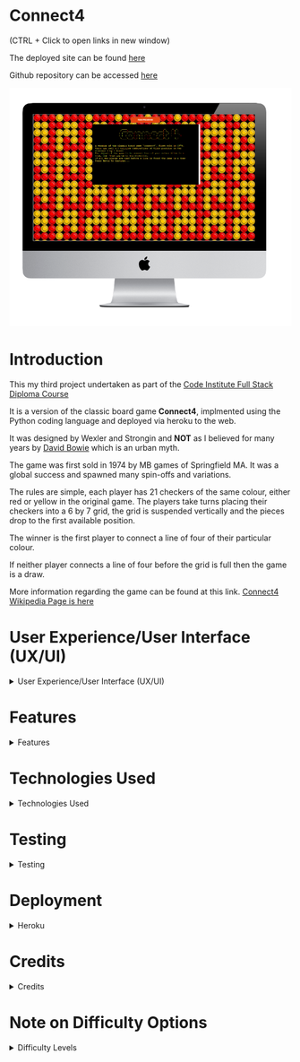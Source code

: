
# **Connect4**

(CTRL + Click to open links in new window)

The deployed site can be found [here](https://minipproject.herokuapp.com/)

Github repository can be accessed [here](https://github.com/bobshort4bobby4/Connect4-PP3)   
  
    
![a mockup of the deployed application](https://github.com/bobshort4bobby4/Connect4-PP3/blob/main/assets/images/readme-screenshots/mockup-pp3.png)
  
    
      
      
# **Introduction**
  
This my third project undertaken as part of the [Code Institute Full Stack Diploma Course](https://codeinstitute.net)  
   
It is a version of the classic board game **Connect4**, implmented using the Python coding language and deployed via heroku to the web.  

It was designed by Wexler and Strongin and **NOT** as I believed for many years by [David Bowie](https://en.wikipedia.org/wiki/David_Bowie) which is an urban myth.  

The game was first sold in 1974 by MB games of Springfield MA.  It was a global success and spawned many spin-offs and variations.
  
The rules are simple, each player has 21 checkers of the same colour, either red or yellow in the original game.  The players take turns placing their checkers into a 6 by 7 
grid, the grid is suspended vertically and the pieces drop to the first available position.  

The winner is the first player to connect a line of four of their particular colour.  

If neither player connects a line of four before the grid is full then the game is a draw.  

More information regarding the game can be found at this link. [Connect4 Wikipedia Page is here](https://en.wikipedia.org/wiki/Connect_Four)  



  
# User Experience/User Interface (UX/UI)

<details>  
            
<summary>User Experience/User Interface (UX/UI)</summary>  
  
  ### User Stories
  
  ##### First Time Visitor Goals
  As a first time visitor I want: 
  - the rules and final aim of the game to be obvious so that I can use the site easily.  
  - to be entertained and engaged with the game from the initial load so I will have a positive experience using the site.  
  - the game to function correctly and gameplay to be intuitive so that I do not have any frustrating emotions using the site.  
  - to be able to play the game on various different devices so that I can play when convenient.
  - to have any incorrect input rejected and the error explained clearly and quickly so I do not have any frustrating emotions using the site. 
   
  ##### Return/frequent Visitor Goals.
  As a return/frequent visitor I want:  
  - to be able to gauge my performance so that I can track my skill level .
  - to be able to increase difficulty of the game so that I can challenge myself.
  - to be able to play the game on various different devices so that I can access the site when convenient.
            
  ##### Website's Owner Goals.
  As the developer I want:
  - to provide a fun game so I feel I have produced a quality website.
  - to provide a game to stimulate mental function so that I provide a worthwhile experience for the user.
  - to encourage continued use of the game so that the site is a success.
  
  ### FlowCharts
  
  A Flowchart for the python script in shown below as well as a link to the pdf of same.  
    
  
  [Link to Flowchart Pdf can be found here](https://github.com/bobshort4bobby4/Connect4-PP3/blob/main/assets/images/readme-screenshots/Flow-pp3.pdf)    
  
  ![screenshot of flowchart](https://github.com/bobshort4bobby4/Connect4-PP3/blob/main/assets/images/readme-screenshots/Flow-pp3.png) 
  
    
  ### WireFrames
  
  The design is very basic and does not change, consequently I felt a one page Wireframe would be sufficent showing the basic lay-out of the site.
    
  A [link to the pdf file for the Wireframes is here.](https://github.com/bobshort4bobby4/Connect4-PP3/blob/main/assets/images/readme-screenshots/wireframe-pp3.pdf)  
   
  
  ![image of desttop and mobile wireframes](https://github.com/bobshort4bobby4/Connect4-PP3/blob/main/assets/images/readme-screenshots/wireframe-pp3.png)
  
  ### Background Image
  
  In order to add visual appeal I used a repeating tile as a background image.  It is a picture of a section of the gameboard.  
  
  [Link to background tile](https://encrypted-tbn0.gstatic.com/images?q=tbn:ANd9GcRv1hN01fHPr6M-NnNxNb7mD1u5nlTCVo1F7A&usqp=CAU)  
    
    
  ![the background image tile](https://github.com/bobshort4bobby4/Connect4-PP3/blob/main/assets/images/readme-screenshots/connect-tile-pp3.jpg)
  
 
</details>

  
  # Features
    
  <details>
     <summary>Features</summary>
  
  
  ### Welcome Screen
  On loading the initial screen displays a title in ascii art and some background information about the game. Brief play instructions are also included. 
  The game pauses on this screen untill the user hits the return key.
    
  ![a screen shot of the welcome screen](https://github.com/bobshort4bobby4/Connect4-PP3/blob/main/assets/images/readme-screenshots/welcomescreen-pp3.png)
    
  ### Level Screen
  When the User presses the return key, the level screen is displayed.  
  This screen shows the 3 possible difficulty levels the user may choose.   
  This setting governs how the computer moves are picked.  
  The User is required to pick one from the three options of Easy, Medium or Hard.  
    
  ![a screenshot of the levelscreen](https://github.com/bobshort4bobby4/Connect4-PP3/blob/main/assets/images/readme-screenshots/difflevelinput-pp3.png)  
    
 After the User picks a level the screen shows which player is to go first (randomly choosen by program), then pauses before clearing and displaying the initial board.
  
  ### Game Screen  
  The game screen consists of the board display and a prompt to the User to pick a move.   
  The computer moves happen instantly after each User move.  
    
  ![a screen shot of the initial game screen](https://github.com/bobshort4bobby4/Connect4-PP3/blob/main/assets/images/readme-screenshots/initialscreen-pp3.png)  
    
    
  ### Game Over
  The players take turns until the game is won or drawn.  
  A message is displayed stating if a win or draw, which player won and how many moves were taken by them.  
  The User is asked to input either quit or play again.  
  If the User opts to exit the finish screen is displayed and the program exits,  
  alternatively the program loops back to the welcome screen and a new game is initiated.
    
  ![a screenshot of the game over screen](https://github.com/bobshort4bobby4/Connect4-PP3/blob/main/assets/images/readme-screenshots/gamewon-pp3.png)  
    
    
  ### Finish Screen
  If the User opts to quit a message is displayed and the program finishes.  
    
  ![a screen shot of the finish message](https://github.com/bobshort4bobby4/Connect4-PP3/blob/main/assets/images/readme-screenshots/finishscreen-pp3.png)  
    
  ### Future Features
  At some point as time resources allow I would like to implement the MiniMax algorithm for the hard level.
  This is a recursive algorith used to determine optimal moves.  
  It creates a tree for each possible gameboard and backtracks through each to score each board.  
  
  It would improve the visual aspect of the program if the two types of pieces were coloured differently  
  and highlighted in a third colour when a line of four was made. 
  </details>

# Technologies Used
<details>
  <summary>Technologies Used</summary>
  
  #### Languages Used
  
  - Python
  - CSS  
  
  #### Python Libraries
  
  [random](https://docs.python.org/3/library/random.html) was used to generate a random integer
  used in the computer_move_random method of the Player Class and to determine which player should
  take first turn in the display_intro method of the Board Class.
  
  [copy](https://docs.python.org/3/library/copy.html?highlight=copy#module-copy) deepcopy() used to copy board state
  into temp_board in computer_move_scored() method of the Player Class.  
    
  [time](https://docs.python.org/3/library/time.html?highlight=time#module-time) used to pause game in the init_game()
  method of the Player Class.  
    
  [pyfiglet](https://www.geeksforgeeks.org/python-ascii-art-using-pyfiglet-module/) used to create ASCII art text in
  display_intro() method of Board Class and play_again() method of Board Class.  
    
    
  
  #### Applications Used
  
  - [Balsamiq](https://www.balsamiq.com) was used to create wireframes for this project.
  - [LucidChart](https://www.lucidchart.com) used for the flowchart in readme file.
  - [Git](https://git-scm.com/) Git was used for version control.
  - [GitHub](https://github.com/) GitHub is used to store the projects code.
  - [Heroku](http://www.heroku.com/) Heroku.com was used to deploy the site.
  - [Chrome Developer Tools](https://developer.chrome.com/docs/devtools/) used for layout and responsive testing.
  - [Wave](https://wave.webaim.org/) used for accessibility testing.
  - [favICO.com](https://convertico.com/favicon/) used for creating favicon.
  - [W3 Validator](https://jigsaw.w3.org/css-validator/) used to test css code.
  - [pep8online](http://pep8online.com/) pep8online used to validate python code
  - [WAVE](https://wave.webaim.org/) used to check for accessibility.
  - [Windows snip & sketch](https://www.microsoft.com/en-us/p/snip-sketch/9mz95kl8mr0l?activetab=pivot:overviewtab) used to capture screenshots for readme file.
  - [techsini.com](https://techsini.com/) used to create the mock-up used in the readme file.
  
 </details>
  
# Testing


<details>

  <summary>Testing</summary>
  
  
### WAVE Accessibilty Tool
  The deployed version was tested using this site. The first test produced one contrast error, caused by the red colour of the 'Run Program' button not contrasting well with the background image I had choosen.  
I changed the button colour to blue. This adjusted site produced no errors, result is shown below.  
    
  ![a screen shot of the WAVE test result](https://github.com/bobshort4bobby4/Connect4-PP3/blob/main/assets/images/readme-screenshots/waveresult-pp3.png)  
    
### CSS Validation  
  I made minimal changes to the css integral to  the template provided, namely changes to the positioning of the terminal, adding a background image and changing the colour of the 'Run Program' to blue.  I tested the `body` and `button` css fragments using the w3c validator and no errors or warning were generated.
   
   
### PeP8 Linter
  I submitted all python files to pep8online.com and cleared all errors and warnings.  
  Screen shots of the results can be found [here](https://github.com/bobshort4bobby4/Connect4-PP3/blob/main/pep8linter.md)
  
### LightHouse Testing
  The Lighthouse testing tool built in to the Chrome browser was used on the deployed web-site. A screen shot of the result is shown below.  
  
  ![a screen shot of the lighthouse testing result](https://github.com/bobshort4bobby4/Connect4-PP3/blob/main/assets/images/readme-screenshots/lighthouseresult-pp3.png)
  
  
### Manual Validation of User Input
  I manually tested all aspects of user input and the results are linked below.
  
  
  
[Link to User input testing data](https://docs.google.com/spreadsheets/d/15SZgouY_8Q-GX0ia4hHf1ua2u9JLxhJGwFfNRMPtTl4/edit?usp=sharing)
  
### Testing of Win Check and Scoring Algorithms
  In order to ensure the win check and scoring aspects of the program were functioning correctly. I inserted a nested for loop in the relevant scripts, which placed consecutive numbers in the array, the code and the resulting array is shown below.  
  
  ![a screen shot of nested loops used to fill array with test data](https://github.com/bobshort4bobby4/Connect4-PP3/blob/main/assets/images/readme-screenshots/nestloopfortest-pp3.png)
    
    
  ![a screen shot of resulting array](https://github.com/bobshort4bobby4/Connect4-PP3/blob/main/assets/images/readme-screenshots/testingarray-pp3.png)
  
  I then put a print command in the scripts which output each slice to be assessed to the terminal.  I was then able to run the program in debug mode and manually check that the correct slices were being generated at each iteration of the scoring/check win function.  
  An example of these terminal outputs is shown below.  
  
  ![a screen shot of output slices](https://github.com/bobshort4bobby4/Connect4-PP3/blob/main/assets/images/readme-screenshots/diagstest-pp3.png)  
    
  I found several mistakes either in index assignment or in code blocks wrongly indented which were causing errors using this method.  
  An example is shown below where the column loop was working incorrectly causing only the first column to be scored, this was an indentation error.
  
  ![a screen shot of a bug found](https://github.com/bobshort4bobby4/Connect4-PP3/blob/main/assets/images/readme-screenshots/scoringtesting%20bug%20found-pp3.png)  
    
    
  ### Testing game for achievement of User Goals.  
  
  
  |                       Goal                                              |                          Outcome                                                               |
  |-------------------------------------------------------------------------|------------------------------------------------------------------------------------------------|
  |The rules and final aim of the game to be obvious                        |Instructions displayed on welcome screen.                                                       |
  |To be entertained and engaged with the game from the initial load.       |Colour used in an effort to engage user.                                                        |
  |The game to function correctly and gameplay to be intuitive.             |No logic errors in code, actions to be taken intuitive.                                         |
  |To be able to play the game at different difficulty levels.              |Three levels provided.                                                                          |
  |To have any incorrect input rejected and the error explained clearly.    |All User input validated and appropriate messages output to User.                               |     |To be able to gauge/score my performance.                                |Moves taken is shown to the player.                                                             |     |To be able to play the game on different devices.                        |Game works on range of devices.                                                                 |
  |To provide a fun game.                                                   |Game provides a reasonable challenge and is easy to use.                                        |
  |To provide a game to stimulate mental function.                          |Game play requires attention and focus.                                                         |
  |To encourage continued use of the game.                                  |Colour used in an effort to entertain user and encourage continued use.                         |
   
    
  ### Issues
  If the deployed game is left unattended for any period of time, it freezes and will not take input. The browser needs to be refreshed or the 'Run Program' button clicked to start a new game.  This is not an issue on a locally run version of the game. I do not know why this is happening.  
    
If the human player is drawn to take first turn it is still quite easy to win the game. Because the computer always scores the board using the same method it is possible to build up an knowledge as to where the piece will be placed. After repeated games it is possible to learn ways of winning every time . 
  
</details>
  
# Deployment

<details>
  
  <summary>Heroku</summary>  
  
### Heroku

Heroku is a cloud based platform that allows the user to deploy and manage apps easily.  Heroku is fully managed meaning that all the hardware/server issues are taken care of.
It allows the linking of github repositories which makes deploying easier.

To deploy my project I followed the steps below.

1. Goto the [Heroku home page](https://www.heroku.com/) and open an account.
1. Goto your dashboard and click on the 'new ' button in the top right of the screen.  
  ![screenshot of new button](https://github.com/bobshort4bobby4/Connect4-PP3/blob/main/assets/images/readme-screenshots/heroku-newapp-pp3.png)  
1. From the drop down list choose 'Create new App'.
  ![a screen shot of the create new app page in heroku](https://github.com/bobshort4bobby4/Connect4-PP3/blob/main/assets/images/readme-screenshots/createnewapp-heroku-pp3.png)  
  
  
1. Choose a name for your project and the region you are in. Click 'Create App'
1. Click on the 'Settings' tab.
  ![a screen shot of the settings tab](https://github.com/bobshort4bobby4/Connect4-PP3/blob/main/assets/images/readme-screenshots/settingheroku-ppp3.png)  
1. Click 'Reveal Config Vars.
1. Enter `port` and `8000` as a key:value pair and press `Add`  
1. Click 'add buildpack'
1. Add the Python buildpack then the nodejs one. Click 'Save'  
  ![a screen shot of the buildpack screen](https://github.com/bobshort4bobby4/Connect4-PP3/blob/main/assets/images/readme-screenshots/buildpack-pp3.png)
1. Select the 'Deploy' tab.
1. Choose the'Connect to GitHub' option from the 'Deployment Method' section.
  ![a screen shot of the github deployment section](https://github.com/bobshort4bobby4/Connect4-PP3/blob/main/assets/images/readme-screenshots/settingtab-herku-pp3.png)

1. Search for and enter the 'repo-name' in the input area.
  
  ![a screen shot of the repo name input area](https://github.com/bobshort4bobby4/Connect4-PP3/blob/main/assets/images/readme-screenshots/reponame-pp3.png)  
1. Click 'Connect'.
1. Choose either `Enable Automatic Deploys` or `Deploy Branch'.  I chose the former.
1. The site should now be deployed.  Click the 'Overview' tab and the 'Latest activity' should ahve a 'build succeeded' message diplayed.
   The deployment log can be also accessed on the github repository under the 'Environments' section to the right of the page.
  
![a screen shot of the buid succeeded](https://github.com/bobshort4bobby4/Connect4-PP3/blob/main/assets/images/readme-screenshots/buildsucceeded-pp3.png)
  
[The site is now live](https://minipproject.herokuapp.com/)
  
![a picture of the deployed site](https://github.com/bobshort4bobby4/Connect4-PP3/blob/main/assets/images/readme-screenshots/deployedheroku-pp3.png)


</details>

  
  # Credits
  
  <details>
  
  <summary>Credits</summary>
  
  In order to learn how computers play against human opponents I used many resources on the internet, chief amongst these were [Wikipedia](https://en.wikipedia.org/wiki/Category:Game_artificial_intelligence) and [Keith Galli's github](https://github.com/KeithGalli?tab=repositories).   
  
  I realise this is a huge area and my attempt at "AI" is rather feeble compared to what can be achieved.  I felt I could not afford to spend the time to try to understand the more involved methods of implementing this program.
  
  Huge thanks to my CI Mentor Mr. Benjamin Kavanagh.
</details>

 # Note on Difficulty Options  
 
 <details>
  <summary>Difficulty Levels</summary>
  
The computer moves are calculated in different ways for each of the levels.    
  
The first (easy level) is completely random, a random number is picked in the column range and provided that column has remaining space, the piece is dropped there.  
  
The medium and hard levels use a simple scoring scheme which gives every position on the board a score based on that particular moves value to the computer player.  
The piece is dropped in the column with the highest score.  
All possible positions are scored on the hard level, some of the diagonal line slices are not scored on the medium level, thereby creating a "blind spot" for the computer.  
  
This method of scoring is by no means perfect but offers a reasonable challenge to the casual player.  
  
Details of how I implemented this scoring scheme are given below, I should say that the general method I learned from various resources on the internet but the implementation is my own.  I choose to place an token (in my case '*' into the temporary board for scoring which I did not see any other implementation use (others placed their player piece), this allowed me to be more specific in the scoring process.  As to the merits or disadvantages of this way of doing it I have not tested.

###### Easy Level
  
  This metod picks a column for the computer player on easy difficulty level.
  
  If the choosen column not full:  
      &nbsp;&nbsp;&nbsp;&nbsp;&nbsp;&nbsp;pick a random column number in range zero to six  
      return that column number  
  
    
###### Medium Level
  
  These are the steps I used to pick a column for the computer player on medium difficulty level.
    
  **computer_move_scored() Method of Player Class**  
  
  Determine opposing player piece type, store in op_piece.  
  Determine columns which are not full, store in an array valid_cols, with a -1 entry if column full.  
  Determine first available position in each column, store in an array first_available_row.  
  For each valid column in valid_cols:  
        &nbsp;&nbsp;&nbsp;&nbsp;&nbsp;&nbsp;Make a deepcopy of state of the playing board named temp_board.  
        &nbsp;&nbsp;&nbsp;&nbsp;&nbsp;&nbsp;Place a '*' into the lowest empty position of that column.  
        &nbsp;&nbsp;&nbsp;&nbsp;&nbsp;&nbsp;Send temp_board to player.scoring_function method.  
        &nbsp;&nbsp;&nbsp;&nbsp;&nbsp;&nbsp;Append returned score to final_scores array.  
  Determine index of highest score in final_scores array, store in variable col.  
  Return col.    
    
    

 **player.scoring_function Method of Player Class** 
    
  Create score variable  
  For each row in temp_board:  
      &nbsp;&nbsp;&nbsp;&nbsp;&nbsp;&nbsp;Create an array for each row called row_array  
        &nbsp;&nbsp;&nbsp;&nbsp;&nbsp;&nbsp;For each row_array:  
          &nbsp;&nbsp;&nbsp;&nbsp;&nbsp;&nbsp;Slice into sections of four positions, stored in array called slice4.  
          &nbsp;&nbsp;&nbsp;&nbsp;&nbsp;&nbsp;Send each slice4 to player.scoring_logic.  
          &nbsp;&nbsp;&nbsp;&nbsp;&nbsp;&nbsp;Add returned value to score.  
    
  For each column in temp_board:  
      &nbsp;&nbsp;&nbsp;&nbsp;&nbsp;&nbsp;Create an array for each column called column_array  
        &nbsp;&nbsp;&nbsp;&nbsp;&nbsp;&nbsp;For each column_array:  
          &nbsp;&nbsp;&nbsp;&nbsp;&nbsp;&nbsp;Slice into sections of four positions, stored in array called slice4.  
          &nbsp;&nbsp;&nbsp;&nbsp;&nbsp;&nbsp;Send each slice4 to player.scoring_logic.  
          &nbsp;&nbsp;&nbsp;&nbsp;&nbsp;&nbsp;Add returned value to score.    
    
  For each forward-leaning diagonal column (left-hand side) in temp_board:  
      &nbsp;&nbsp;&nbsp;&nbsp;&nbsp;&nbsp;Create an array for each section called diagfor_array  
        &nbsp;&nbsp;&nbsp;&nbsp;&nbsp;&nbsp;For each diagfor_array:  
          &nbsp;&nbsp;&nbsp;&nbsp;&nbsp;&nbsp;Slice into sections of four positions, stored in array called slice4.  
          &nbsp;&nbsp;&nbsp;&nbsp;&nbsp;&nbsp;Send each slice4 to player.scoring_logic.  
          &nbsp;&nbsp;&nbsp;&nbsp;&nbsp;&nbsp;Add returned value to score.    
    
  For each backward-leaning diagonal column(right-hand side) in temp_board:  
      &nbsp;&nbsp;&nbsp;&nbsp;&nbsp;&nbsp;Create an array for each row called diagback_array  
        &nbsp;&nbsp;&nbsp;&nbsp;&nbsp;&nbsp;For each diagback_array:  
          &nbsp;&nbsp;&nbsp;&nbsp;&nbsp;&nbsp;Slice into sections of four positions, stored in array called slice4.  
          &nbsp;&nbsp;&nbsp;&nbsp;&nbsp;&nbsp;Send each slice4 to player.scoring_logic.  
          &nbsp;&nbsp;&nbsp;&nbsp;&nbsp;&nbsp;Add returned value to score.  
  Return score  
    
    
 **player.scoring_logic Method of Player Class** 
    
  Create score variable.  
  Add value to score for each slice4 on the following basis.  
  If slice4 contains:  
    &nbsp;&nbsp;&nbsp;&nbsp;&nbsp;&nbsp;3 player pieces and 1  asterisk  add 2000  
    &nbsp;&nbsp;&nbsp;&nbsp;&nbsp;&nbsp;2 player pieces and 1  asterisk add 1000  
    &nbsp;&nbsp;&nbsp;&nbsp;&nbsp;&nbsp;1 player piece and 3 empty add 100  
    &nbsp;&nbsp;&nbsp;&nbsp;&nbsp;&nbsp;Is column 3 add 50.  
  
  If slice4 contains:  
    &nbsp;&nbsp;&nbsp;&nbsp;&nbsp;&nbsp;3 op_piece and 1 asterisk add 10000  
    &nbsp;&nbsp;&nbsp;&nbsp;&nbsp;&nbsp;3 op_piece and 1 empty add 2000  
    &nbsp;&nbsp;&nbsp;&nbsp;&nbsp;&nbsp;2 op_piece add 1500  
    
  If slice4 contains op-pieces in the middle indexes and an asterisk at either index[0] or index[3] add 7000.  
  Return score  
    
  
  
  ###### Hard Level
  
  The steps are the same as the medium level except all diagonal columns are scored.

</details>
  






















































